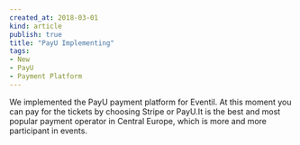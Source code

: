 ```yaml
---
created_at: 2018-03-01 
kind: article
publish: true
title: "PayU Implementing"
tags:
- New
- PayU
- Payment Platform
---
```

We implemented the PayU payment platform for Eventil. At this moment you can pay for the tickets by choosing Stripe or PayU.It is the best and most popular payment operator in Central Europe, which is more and more participant in events.

<img src="/images/payulogo.png" alt="">
